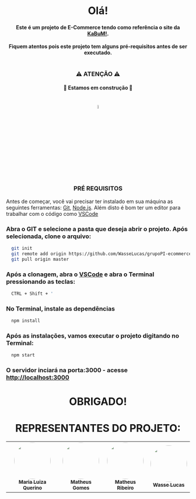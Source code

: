 

<h1 align="center"> Olá! </h1>

<h4 align="center">Este é um projeto de E-Commerce tendo como referência o site da <a href="https://www.kabum.com.br" target="_blank" rel="noreferrer noopener">KaBuM!</a>.</h4>

<p align="center"><b>Fiquem atentos pois este projeto tem alguns pré-requisitos antes de ser executado.</b></p>
<h1></h1>

<div>
  <h3 align="center">⚠ ATENÇÃO ⚠</h3>
    <h4 align="center">	🚧 Estamos em construção 🚧</h4>
</div>

<h1></h1>
<DIV align="center"><img src="https://user-images.githubusercontent.com/107892746/198664504-88c97247-474b-4ef2-903c-6eb2119df615.png" width="5%">
  <h3>PRÉ REQUISITOS</h3>
</div>

Antes de começar, você vai precisar ter instalado em sua máquina as seguintes ferramentas:
[Git](https://git-scm.com), [Node.js](https://nodejs.org/en/). 
Além disto é bom ter um editor para trabalhar com o código como <a href="https://code.visualstudio.com/" target="_blank">VSCode</a>

### Abra o GIT e selecione a pasta que deseja abrir o projeto. Após selecionada, clone o arquivo:
```bash
  git init
  git remote add origin https://github.com/WasseLucas/grupoPI-ecommerce
  git pull origin master
```

### Após a clonagem, abra o <a href="https://code.visualstudio.com/" target="_blank">VSCode</a> e abra o Terminal pressionando as teclas:
```bash
  CTRL + Shift + '
```  

### No Terminal, instale as dependências
```bash
  npm install 
```

### Após as instalações, vamos executar o projeto digitando no Terminal:
```bash
  npm start
```


### O servidor inciará na porta:3000 - acesse <http://localhost:3000>

<h1 align="center"> OBRIGADO! </h1>

<div align="center"><h1>REPRESENTANTES DO PROJETO:</h1></div>

<table align="center">
  <tr>
       <td align="center"><a href="https://github.com/maluquerino"><img style="border-radius: 50%;" src="https://avatars.githubusercontent.com/u/107891390?v=4" width="100px;" alt=""/><br /><sub><b>Maria Luiza Querino</b></sub></a><br />
       <td align="center"><a href="https://github.com/Rudegog"><img style="border-radius: 50%;" src="https://scontent.fcgh37-1.fna.fbcdn.net/v/t39.30808-6/315449613_5566355430144828_260681987655510806_n.jpg?_nc_cat=100&ccb=1-7&_nc_sid=09cbfe&_nc_ohc=dpJlW833O_kAX-8GW5E&_nc_oc=AQnf2S3juq2qIxWA4Kjo-7XUXOuf8J3PGlgQDMTC5zrmCYscO2948nfQwNwMLyULgNE&_nc_ht=scontent.fcgh37-1.fna&oh=00_AfB7Oeuyh0ZGpm6NUOYD6R2muwRtSvkcpbjTYEjC9QF9VQ&oe=638E6C5F" width="100px;" alt=""/><br /><sub><b>Matheus Gomes</b></sub></a><br />
    <td align="center"><a href="https://github.com/mathe153"><img style="border-radius: 50%;" src="https://avatars.githubusercontent.com/u/35440139?v=4" width="100px;" alt=""/><br /><sub><b>Matheus Ribeiro</b></sub></a><br /></td>
        <td align="center"><a href="https://github.com/WasseLucas"><img style="border-radius: 50%;" src="https://avatars.githubusercontent.com/u/106719047?v=4" width="100px;" alt=""/><br /><sub><b>Wasse Lucas</b></sub></a><br />
</table>
